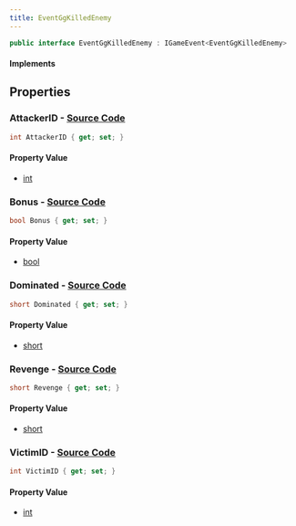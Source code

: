 ```yaml
---
title: EventGgKilledEnemy
---
```


```csharp
public interface EventGgKilledEnemy : IGameEvent<EventGgKilledEnemy>
```

#### Implements

## Properties

### **AttackerID** - [Source Code](https://github.com/swiftly-solution/swiftlys2/blob/main/managed/src/SwiftlyS2.Generated/GameEvents/Interfaces/EventGgKilledEnemy.cs#L30)

```csharp
int AttackerID { get; set; }
```

#### Property Value

- [int](https://learn.microsoft.com/dotnet/api/system.int32)

### **Bonus** - [Source Code](https://github.com/swiftly-solution/swiftlys2/blob/main/managed/src/SwiftlyS2.Generated/GameEvents/Interfaces/EventGgKilledEnemy.cs#L51)

```csharp
bool Bonus { get; set; }
```

#### Property Value

- [bool](https://learn.microsoft.com/dotnet/api/system.boolean)

### **Dominated** - [Source Code](https://github.com/swiftly-solution/swiftlys2/blob/main/managed/src/SwiftlyS2.Generated/GameEvents/Interfaces/EventGgKilledEnemy.cs#L37)

```csharp
short Dominated { get; set; }
```

#### Property Value

- [short](https://learn.microsoft.com/dotnet/api/system.int16)

### **Revenge** - [Source Code](https://github.com/swiftly-solution/swiftlys2/blob/main/managed/src/SwiftlyS2.Generated/GameEvents/Interfaces/EventGgKilledEnemy.cs#L44)

```csharp
short Revenge { get; set; }
```

#### Property Value

- [short](https://learn.microsoft.com/dotnet/api/system.int16)

### **VictimID** - [Source Code](https://github.com/swiftly-solution/swiftlys2/blob/main/managed/src/SwiftlyS2.Generated/GameEvents/Interfaces/EventGgKilledEnemy.cs#L23)

```csharp
int VictimID { get; set; }
```

#### Property Value

- [int](https://learn.microsoft.com/dotnet/api/system.int32)

